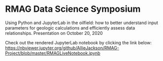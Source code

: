 # RMAG Data Science Symposium 
Using Python and JupyterLab in the oilfield: how to better understand input parameters for geologic calculations and efficiently assess data relationships.
Presentation on October 20, 2020


Check out the rendered JupyterLab notebook by clicking the link below: 
https://nbviewer.jupyter.org/github/AllieJackson/RMAG-Project/blob/master/RMAGLiveNotebook.ipynb
